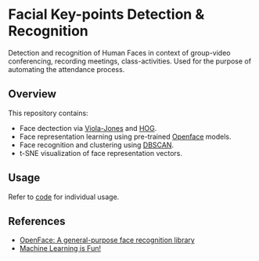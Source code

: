# Facial Key-points Detection & Recognition

Detection and recognition of Human Faces in context of group-video conferencing, recording meetings, class-activities. Used for the purpose of automating the attendance process. 

## Overview

This repository contains:

- Face dectection via [Viola-Jones](https://www.wikiwand.com/en/Viola%E2%80%93Jones_object_detection_framework) and [HOG](https://www.wikiwand.com/en/Histogram_of_oriented_gradients).
- Face representation learning using pre-trained [Openface](http://cmusatyalab.github.io/openface/) models.
- Face recognition and clustering using [DBSCAN](https://www.wikiwand.com/en/DBSCAN).
- t-SNE visualization of face representation vectors.

## Usage

Refer to [code](code/) for individual usage.

## References

- [OpenFace: A general-purpose face recognition library](http://cmusatyalab.github.io/openface/)
- [Machine Learning is Fun!](https://medium.com/@ageitgey/machine-learning-is-fun-part-4-modern-face-recognition-with-deep-learning-c3cffc121d78)

